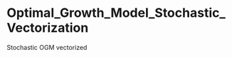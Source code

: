 Optimal_Growth_Model_Stochastic_Vectorization
=============================================

Stochastic OGM vectorized 
